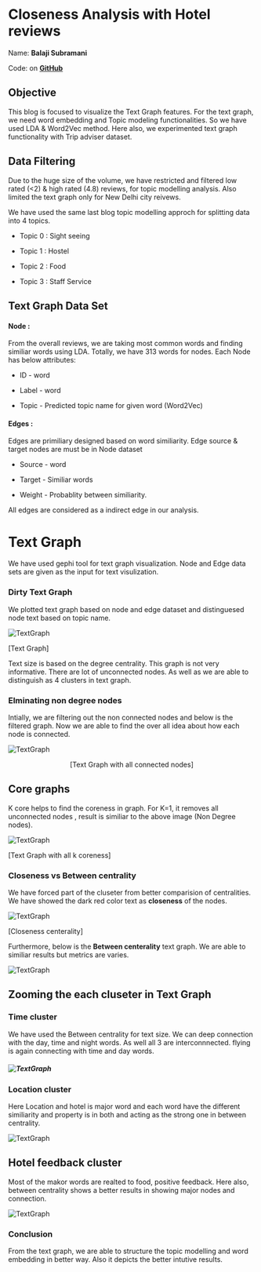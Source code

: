 # Closeness Analysis with Hotel reviews

Name: **Balaji Subramani**

Code: on **[GitHub](https://github.com/balag752/Text-Visualization-Blog-5-Text-Graph)** 

## Objective

This blog is focused to visualize the Text Graph features. For the text graph, we need word embedding and Topic modeling functionalities. So we have used LDA & Word2Vec method. Here also, we experimented text graph functionality with Trip adviser dataset.

## Data Filtering

Due to the huge size of the volume, we have restricted and filtered low rated (<2) & high rated (4.8) reviews, for topic modelling analysis. Also limited the text graph only for New Delhi city reivews.

We have used the same last blog topic modelling approch for splitting data into 4 topics.

- Topic 0 : Sight seeing

- Topic 1 : Hostel

- Topic 2 : Food

- Topic 3 : Staff Service

## Text Graph Data Set

#### Node :

From the overall reviews, we are taking most common words and finding similiar words using LDA. Totally, we have 313 words for nodes. Each Node has below attributes:

- ID - word

- Label - word

- Topic - Predicted topic name for given word (Word2Vec)

#### Edges :

Edges are primiliary designed based on word similiarity. Edge source & target nodes are must be in Node dataset

- Source - word

- Target -  Similiar words

- Weight - Probablity between similiarity.

All edges are considered as a indirect edge in our analysis.

# Text Graph

We have used gephi tool for text graph visualization. Node and Edge data sets are given as the input for text visulization.

### Dirty Text Graph

We plotted text graph based on node and edge dataset and distinguesed node text based on topic name.

![TextGraph](Image_1.JPG)

[Text Graph]



Text size is based on the degree centrality. This graph is not very informative. There are lot of unconnected nodes. As well as we are able to distinguish as 4 clusters in text graph.

### Elminating non degree nodes

Intially, we are filtering out the non connected nodes and below is the filtered graph. Now we are able to find the over all idea about how each node is connected.

 ![TextGraph](Image_2.png)

<center>  [Text Graph with all connected nodes] </center>

## Core graphs

K core helps to find the coreness in graph. For K=1, it removes all unconnected nodes , result is similiar to the above image (Non Degree nodes).

![TextGraph](Image_3_K_core_2.png)

[Text Graph with all k coreness]

### Closeness vs Between centrality

We have forced part of the cluseter from better comparision of centralities. We have showed the dark red color text as **closeness** of the nodes.

![TextGraph](Image_5_Closeness.png)

[Closeness centerality]

Furthermore, below is the **Between centerality** text graph.  We are able to similiar results but metrics are varies.

![TextGraph](Image_5_Between.png)

## Zooming the each cluseter in Text Graph

### Time cluster

We have used the Between centrality for text size.  We can deep connection with the day, time and night words. As well all 3 are interconnnected. flying is again connecting with time and day words.

##### ![TextGraph](Image_4_Between_cluster_1.PNG)

### Location cluster

Here Location and hotel is major word and each word have the different similiarity and property is in both and acting as the strong one in between centrality.

 ![TextGraph](Image_4_Between_cluster_2.PNG)

## Hotel feedback cluster

Most of the makor words are realted to food, positive feedback. Here also, between centrality shows a better results in showing major nodes and connection.

![TextGraph](Image_4_Between_cluster_3.PNG)



### Conclusion

 From the text graph, we are able to structure the topic modelling and word embedding in better way. Also it depicts the better intutive results.
